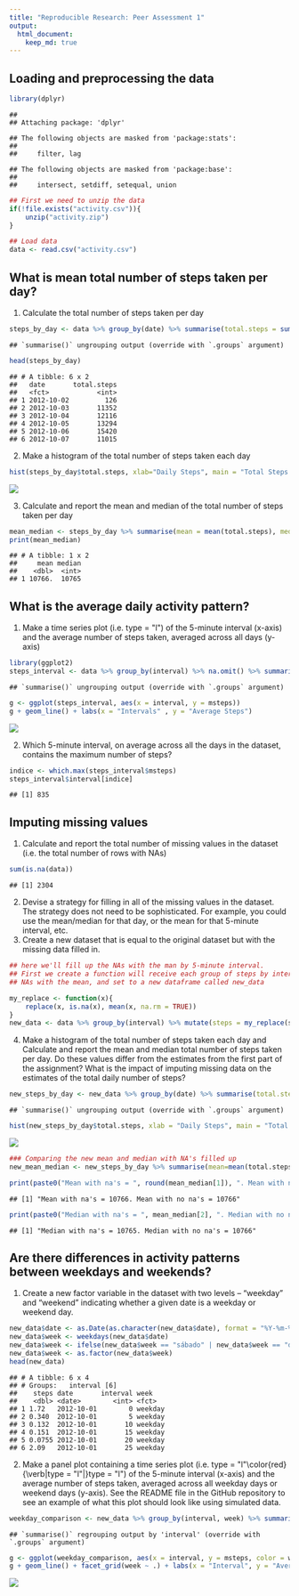 ```yaml
---
title: "Reproducible Research: Peer Assessment 1"
output: 
  html_document:
    keep_md: true
---
```

## Loading and preprocessing the data

```r
library(dplyr)
```

```
## 
## Attaching package: 'dplyr'
```

```
## The following objects are masked from 'package:stats':
## 
##     filter, lag
```

```
## The following objects are masked from 'package:base':
## 
##     intersect, setdiff, setequal, union
```

```r
## First we need to unzip the data
if(!file.exists("activity.csv")){
    unzip("activity.zip")
}

## Load data
data <- read.csv("activity.csv")
```


## What is mean total number of steps taken per day?
1. Calculate the total number of steps taken per day

```r
steps_by_day <- data %>% group_by(date) %>% summarise(total.steps = sum(steps)) %>% na.omit()
```

```
## `summarise()` ungrouping output (override with `.groups` argument)
```

```r
head(steps_by_day)
```

```
## # A tibble: 6 x 2
##   date       total.steps
##   <fct>            <int>
## 1 2012-10-02         126
## 2 2012-10-03       11352
## 3 2012-10-04       12116
## 4 2012-10-05       13294
## 5 2012-10-06       15420
## 6 2012-10-07       11015
```

2. Make a histogram of the total number of steps taken each day

```r
hist(steps_by_day$total.steps, xlab="Daily Steps", main = "Total Steps per Day", breaks = 30)
```

![](PA1_template_files/figure-html/unnamed-chunk-3-1.png)<!-- -->

3. Calculate and report the mean and median of the total number of steps taken per day

```r
mean_median <- steps_by_day %>% summarise(mean = mean(total.steps), median = median(total.steps))
print(mean_median)
```

```
## # A tibble: 1 x 2
##     mean median
##    <dbl>  <int>
## 1 10766.  10765
```


## What is the average daily activity pattern?

1. Make a time series plot (i.e. type = "l") of the 5-minute interval (x-axis) and the average number of steps taken, averaged across all days (y-axis)

```r
library(ggplot2)
steps_interval <- data %>% group_by(interval) %>% na.omit() %>% summarise(msteps = mean(steps))
```

```
## `summarise()` ungrouping output (override with `.groups` argument)
```

```r
g <- ggplot(steps_interval, aes(x = interval, y = msteps))
g + geom_line() + labs(x = "Intervals" , y = "Average Steps")
```

![](PA1_template_files/figure-html/unnamed-chunk-5-1.png)<!-- -->

2. Which 5-minute interval, on average across all the days in the dataset, contains the maximum number of steps?

```r
indice <- which.max(steps_interval$msteps)
steps_interval$interval[indice]
```

```
## [1] 835
```


## Imputing missing values
1. Calculate and report the total number of missing values in the dataset (i.e. the total number of rows with NAs)

```r
sum(is.na(data))
```

```
## [1] 2304
```

2. Devise a strategy for filling in all of the missing values in the dataset. The strategy does not need to be sophisticated. For example, you could use the mean/median for that day, or the mean for that 5-minute interval, etc.
3. Create a new dataset that is equal to the original dataset but with the missing data filled in.

```r
## here we'll fill up the NAs with the man by 5-minute interval.
## First we create a function will receive each group of steps by interval and replace the
## NAs with the mean, and set to a new dataframe called new_data

my_replace <- function(x){
    replace(x, is.na(x), mean(x, na.rm = TRUE))
}
new_data <- data %>% group_by(interval) %>% mutate(steps = my_replace(steps))
```

4. Make a histogram of the total number of steps taken each day and Calculate and report the mean and median total number of steps taken per day. Do these values differ from the estimates from the first part of the assignment? What is the impact of imputing missing data on the estimates of the total daily number of steps?

```r
new_steps_by_day <- new_data %>% group_by(date) %>% summarise(total.steps = sum(steps))
```

```
## `summarise()` ungrouping output (override with `.groups` argument)
```

```r
hist(new_steps_by_day$total.steps, xlab = "Daily Steps", main = "Total Steps per Day", breaks = 30)
```

![](PA1_template_files/figure-html/unnamed-chunk-9-1.png)<!-- -->

```r
### Comparing the new mean and median with NA's filled up
new_mean_median <- new_steps_by_day %>% summarise(mean=mean(total.steps), median=median(total.steps))

print(paste0("Mean with na's = ", round(mean_median[1]), ". Mean with no na's = ", round(new_mean_median[1])))
```

```
## [1] "Mean with na's = 10766. Mean with no na's = 10766"
```

```r
print(paste0("Median with na's = ", mean_median[2], ". Median with no na's = ", round(new_mean_median[2])))
```

```
## [1] "Median with na's = 10765. Median with no na's = 10766"
```

## Are there differences in activity patterns between weekdays and weekends?
1. Create a new factor variable in the dataset with two levels – “weekday” and “weekend” indicating whether a given date is a weekday or weekend day.

```r
new_data$date <- as.Date(as.character(new_data$date), format = "%Y-%m-%d")
new_data$week <- weekdays(new_data$date)
new_data$week <- ifelse(new_data$week == "sábado" | new_data$week == "domingo", "weekdend", "weekday")
new_data$week <- as.factor(new_data$week)
head(new_data)
```

```
## # A tibble: 6 x 4
## # Groups:   interval [6]
##    steps date       interval week   
##    <dbl> <date>        <int> <fct>  
## 1 1.72   2012-10-01        0 weekday
## 2 0.340  2012-10-01        5 weekday
## 3 0.132  2012-10-01       10 weekday
## 4 0.151  2012-10-01       15 weekday
## 5 0.0755 2012-10-01       20 weekday
## 6 2.09   2012-10-01       25 weekday
```

2. Make a panel plot containing a time series plot (i.e. type = "l"\color{red}{\verb|type = "l"|}type = "l") of the 5-minute interval (x-axis) and the average number of steps taken, averaged across all weekday days or weekend days (y-axis). See the README file in the GitHub repository to see an example of what this plot should look like using simulated data.

```r
weekday_comparison <- new_data %>% group_by(interval, week) %>% summarise(msteps = mean(steps))
```

```
## `summarise()` regrouping output by 'interval' (override with `.groups` argument)
```

```r
g <- ggplot(weekday_comparison, aes(x = interval, y = msteps, color = week))
g + geom_line() + facet_grid(week ~ .) + labs(x = "Interval", y = "Average steps")
```

![](PA1_template_files/figure-html/unnamed-chunk-11-1.png)<!-- -->
